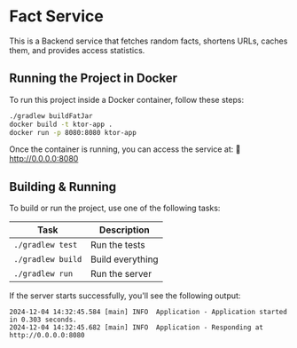 # Fact Service

This is a Backend service that fetches random facts, shortens URLs, caches them, and provides access statistics.

## Running the Project in Docker

To run this project inside a Docker container, follow these steps:

```sh
./gradlew buildFatJar
docker build -t ktor-app .
docker run -p 8080:8080 ktor-app
```
Once the container is running, you can access the service at: 🔗 http://0.0.0.0:8080

## Building & Running 

To build or run the project, use one of the following tasks:

| Task              | Description                                                          |
|-------------------|---------------------------------------------------------------------- |
| `./gradlew test`  | Run the tests                                                        |
| `./gradlew build` | Build everything                                                     |
| `./gradlew run`   | Run the server                                                       |

If the server starts successfully, you'll see the following output:

```
2024-12-04 14:32:45.584 [main] INFO  Application - Application started in 0.303 seconds.
2024-12-04 14:32:45.682 [main] INFO  Application - Responding at http://0.0.0.0:8080
```



